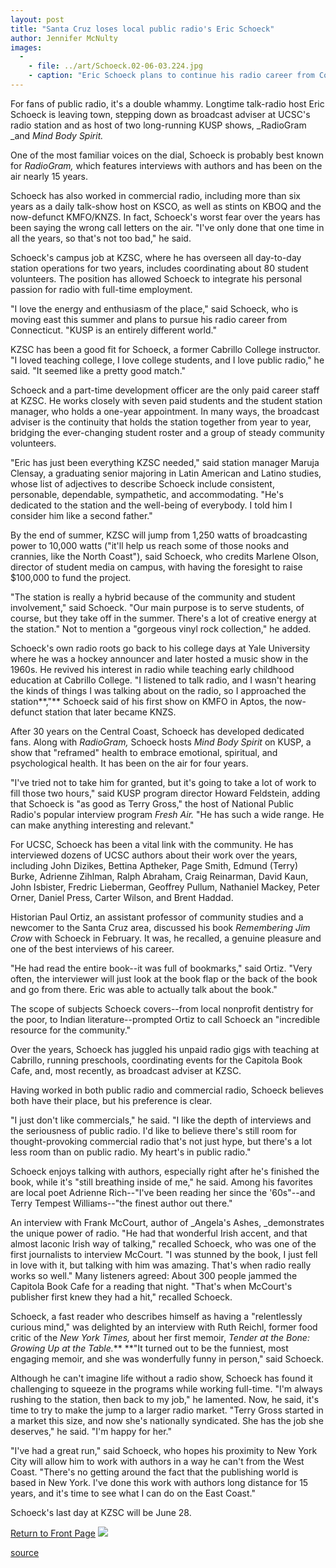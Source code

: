 ```yaml
---
layout: post
title: "Santa Cruz loses local public radio's Eric Schoeck"
author: Jennifer McNulty
images:
  -
    - file: ../art/Schoeck.02-06-03.224.jpg
    - caption: "Eric Schoeck plans to continue his radio career from Connecticut. Photo: Jennifer McNulty"
---
```


For fans of public radio, it's a double whammy. Longtime talk-radio host Eric Schoeck is leaving town, stepping down as broadcast adviser at UCSC's radio station and as host of two long-running KUSP shows, _RadioGram _and _Mind Body Spirit._

One of the most familiar voices on the dial, Schoeck is probably best known for _RadioGram,_ which features interviews with authors and has been on the air nearly 15 years.

Schoeck has also worked in commercial radio, including more than six years as a daily talk-show host on KSCO, as well as stints on KBOQ and the now-defunct KMFO/KNZS. In fact, Schoeck's worst fear over the years has been saying the wrong call letters on the air. "I've only done that one time in all the years, so that's not too bad," he said.  
  
Schoeck's campus job at KZSC, where he has overseen all day-to-day station operations for two years, includes coordinating about 80 student volunteers. The position has allowed Schoeck to integrate his personal passion for radio with full-time employment.   
  
"I love the energy and enthusiasm of the place," said Schoeck, who is moving east this summer and plans to pursue his radio career from Connecticut. "KUSP is an entirely different world."  
  
KZSC has been a good fit for Schoeck, a former Cabrillo College instructor. "I loved teaching college, I love college students, and I love public radio," he said. "It seemed like a pretty good match."  
  
Schoeck and a part-time development officer are the only paid career staff at KZSC. He works closely with seven paid students and the student station manager, who holds a one-year appointment. In many ways, the broadcast adviser is the continuity that holds the station together from year to year, bridging the ever-changing student roster and a group of steady community volunteers.  
  
"Eric has just been everything KZSC needed," said station manager Maruja Clensay, a graduating senior majoring in Latin American and Latino studies, whose list of adjectives to describe Schoeck include consistent, personable, dependable, sympathetic, and accommodating. "He's dedicated to the station and the well-being of everybody. I told him I consider him like a second father."  
  
By the end of summer, KZSC will jump from 1,250 watts of broadcasting power to 10,000 watts ("it'll help us reach some of those nooks and crannies, like the North Coast"), said Schoeck, who credits Marlene Olson, director of student media on campus, with having the foresight to raise $100,000 to fund the project.  
  
"The station is really a hybrid because of the community and student involvement," said Schoeck. "Our main purpose is to serve students, of course, but they take off in the summer. There's a lot of creative energy at the station." Not to mention a "gorgeous vinyl rock collection," he added.  
  
Schoeck's own radio roots go back to his college days at Yale University where he was a hockey announcer and later hosted a music show in the 1960s. He revived his interest in radio while teaching early childhood education at Cabrillo College. "I listened to talk radio, and I wasn't hearing the kinds of things I was talking about on the radio, so I approached the station**,"** Schoeck said of his first show on KMFO in Aptos, the now-defunct station that later became KNZS.  
  
After 30 years on the Central Coast, Schoeck has developed dedicated fans. Along with _RadioGram,_ Schoeck hosts _Mind Body Spirit_ on KUSP, a show that "reframed" health to embrace emotional, spiritual, and psychological health. It has been on the air for four years.   
  
"I've tried not to take him for granted, but it's going to take a lot of work to fill those two hours," said KUSP program director Howard Feldstein, adding that Schoeck is "as good as Terry Gross," the host of National Public Radio's popular interview program _Fresh Air._ "He has such a wide range. He can make anything interesting and relevant."  
  
For UCSC, Schoeck has been a vital link with the community. He has interviewed dozens of UCSC authors about their work over the years, including John Dizikes, Bettina Aptheker, Page Smith, Edmund (Terry) Burke, Adrienne Zihlman, Ralph Abraham, Craig Reinarman, David Kaun, John Isbister, Fredric Lieberman, Geoffrey Pullum, Nathaniel Mackey, Peter Orner, Daniel Press, Carter Wilson, and Brent Haddad.  
  
Historian Paul Ortiz, an assistant professor of community studies and a newcomer to the Santa Cruz area, discussed his book _Remembering Jim Crow_ with Schoeck in February. It was, he recalled, a genuine pleasure and one of the best interviews of his career.  
  
"He had read the entire book--it was full of bookmarks," said Ortiz. "Very often, the interviewer will just look at the book flap or the back of the book and go from there. Eric was able to actually talk about the book."   
  
The scope of subjects Schoeck covers--from local nonprofit dentistry for the poor, to Indian literature--prompted Ortiz to call Schoeck an "incredible resource for the community."  
  
Over the years, Schoeck has juggled his unpaid radio gigs with teaching at Cabrillo, running preschools, coordinating events for the Capitola Book Cafe, and, most recently, as broadcast adviser at KZSC.   
  
Having worked in both public radio and commercial radio, Schoeck believes both have their place, but his preference is clear.  
  
"I just don't like commercials," he said. "I like the depth of interviews and the seriousness of public radio. I'd like to believe there's still room for thought-provoking commercial radio that's not just hype, but there's a lot less room than on public radio. My heart's in public radio."  
  
Schoeck enjoys talking with authors, especially right after he's finished the book, while it's "still breathing inside of me," he said. Among his favorites are local poet Adrienne Rich--"I've been reading her since the '60s"--and Terry Tempest Williams--"the finest author out there."   
  
An interview with Frank McCourt, author of _Angela's Ashes, _demonstrates the unique power of radio. "He had that wonderful Irish accent, and that almost laconic Irish way of talking," recalled Schoeck, who was one of the first journalists to interview McCourt. "I was stunned by the book, I just fell in love with it, but talking with him was amazing. That's when radio really works so well." Many listeners agreed: About 300 people jammed the Capitola Book Cafe for a reading that night. "That's when McCourt's publisher first knew they had a hit," recalled Schoeck.  
  
Schoeck, a fast reader who describes himself as having a "relentlessly curious mind," was delighted by an interview with Ruth Reichl, former food critic of the _New York Times,_ about her first memoir, _Tender at the Bone: Growing Up at the Table._** **"It turned out to be the funniest, most engaging memoir, and she was wonderfully funny in person," said Schoeck.   
  
Although he can't imagine life without a radio show, Schoeck has found it challenging to squeeze in the programs while working full-time. "I'm always rushing to the station, then back to my job," he lamented. Now, he said, it's time to try to make the jump to a larger radio market. "Terry Gross started in a market this size, and now she's nationally syndicated. She has the job she deserves," he said. "I'm happy for her."  
  
"I've had a great run," said Schoeck, who hopes his proximity to New York City will allow him to work with authors in a way he can't from the West Coast. "There's no getting around the fact that the publishing world is based in New York. I've done this work with authors long distance for 15 years, and it's time to see what I can do on the East Coast."  
  
Schoeck's last day at KZSC will be June 28.

  

[Return to Front Page][1] ![ ][2]

[1]: ../../index.html
[2]: ../../images/trans.gif

[source](http://www1.ucsc.edu/currents/01-02/06-03/schoeck.html "Permalink to schoeck")
